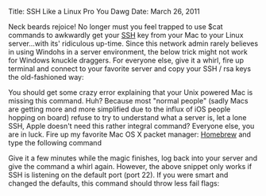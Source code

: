 Title: SSH Like a Linux Pro You Dawg
Date: March 26, 2011

Neck beards rejoice! No longer must you feel trapped to use $cat commands to
awkwardly get your [SSH][1] key from
your Mac to your Linux server...with its' ridiculous up-time. Since this
network admin rarely believes in using Windohs in a server environment, the
below trick might not work for Windows knuckle draggers. For everyone else,
give it a whirl, fire up terminal and connect to your favorite server and copy
your SSH / rsa keys the old-fashioned way:

<script src="https://gist.github.com/2711060.js?file=ssh 1"></script>

<script src="https://gist.github.com/2711060.js?file=copy-id"></script>

You should get some crazy error explaining that your Unix powered Mac is
missing this command. Huh? Because most "normal people" (sadly Macs are getting
more and more simplified due to the influx of iOS people hopping on board)
refuse to try to understand what a server is, let a lone SSH, Apple doesn't
need this rather integral command? Everyone else, you are in luck. Fire up my
favorite Mac OS X packet manager: [Homebrew][2] and type the following command

<script src="https://gist.github.com/2711060.js?file=brew ssh"></script>

Give it a few minutes while the magic finishes, log back into your server
and give the command a whirl again. However, the above snippet only works if
SSH is listening on the default port (port 22). If you were smart and changed
the defaults, this command should throw less fail flags:

<script src="https://gist.github.com/2711060.js?file=ssh copy"></script>

[1]: http://en.wikipedia.org/wiki/Secure_Shell
[2]: http://mxcl.github.com/homebrew/
